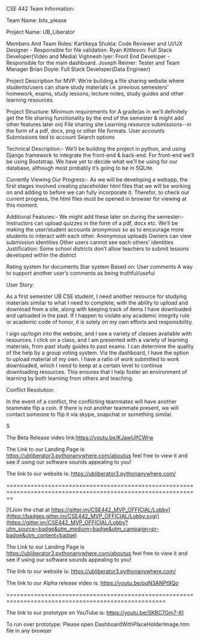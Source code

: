 CSE 442 Team Information:

Team Name: bits_please

Project Name: UB_Liberator

Members And Team Roles:
Kartikeya Shukla: Code Reviewer and Ui/UX Designer - Responsible for file validation.
Ryan Kittleson: Full Stack Developer(Video and Media)
Vighnesh Iyer: Front End Developer - Responsible for the main dashboard.
Joseph Reimer: Tester and Team Manager
Brian Doyle: Full Stack Developer(Data Engineer)


Project Description for MVP:
We’re building a file sharing website where students/users can share study materials i.e. previous semesters’ homework, exams, study lessons, lecture notes, study guides and other learning resources. 

Project Structure:
Minimum requirements for A grade(as in we’ll definitely get the file sharing functionality by the end of the semester & might add other features later on) 
File sharing site
Learning resource submissions--in the form of a pdf, docx, png or  other file formats.
User accounts
Submissions tied to account
Search options

Technical Description:-
We’ll be building the project in python, and using Django framework to integrate the front-end & back-end. For front-end we’ll be using Bootstrap. We have yet to decide what we’ll be using for our database, although most probably it’s going to be in SQLite.

Currently Viewing Our Progress:-
As we will be developing a webapp, the first stages involved creating placeholder html files that we will be working on and adding to before we can fully incorporate it. Therefor, to check our current progress, the html files must be opened in browser for viewing at this moment.

Additional Features:-
We might add these later on during the semester:-
Instructors can upload quizzes in the form of a pdf, docx etc.
We’ll be making the user/student accounts anonymous so as to encourage more students to interact with each other.
	Anonymous uploads
Owners can view submission identities
Other users cannot see each others’ identities
Justification: Some school districts don’t allow teachers to submit lessons developed within the district

Rating system for documents
Star system
Based on:
User comments
A way to support another user’s comments as being truthful/useful

User Story:

As a first semester UB CSE student, I need another resource for studying materials similar to what I need to complete, with the ability to upload and download from a site, along with keeping track of items I have downloaded and uploaded in the past. If I happen to violate any academic integrity rule or academic code of honor, it is solely on my own efforts and responsibility.

I sign up/login into the website, and I see a variety of classes available with resources.
I click on a class, and I am presented with a variety of learning materials, from past
study guides to past exams.  I can determine the quality of the help by a group voting
system.  Via the dashboard, I have the option to upload material of my own.  I have a ratio
of work submitted to work downloaded, which I need to keep at a certain level to continue
downloading resources. This ensures that I help foster an environment of learning
by both learning from others and teaching.


Conflict Resolution:

In the event of a conflict, the conflicting teammates will have another teammate flip a coin.  If there is not another teammate present, we will contact someone to flip it via skype, snapchat or something similar.

S

The Beta Release video link:https://youtu.be/KJawUlfCWrw


The Link to our Landing Page is https://ubliberator3.pythonanywhere.com/aboutus  feel free to view it and see if using our software sounds appealing to you!

The link to our website is: https://ubliberator3.pythonanywhere.com/

==============================================================================================================

[![Join the chat at https://gitter.im/CSE442_MVP_OFFICIAL/Lobby](https://badges.gitter.im/CSE442_MVP_OFFICIAL/Lobby.svg)](https://gitter.im/CSE442_MVP_OFFICIAL/Lobby?utm_source=badge&utm_medium=badge&utm_campaign=pr-badge&utm_content=badge)

The Link to our Landing Page is https://ubliberator3.pythonanywhere.com/aboutus  feel free to view it and see if using our software sounds appealing to you!

The link to our website is: https://ubliberator3.pythonanywhere.com/

The link to our Alpha release video is: https://youtu.be/pqN3ANPt9Qo

====================================================================================================

The link to our prototype on YouTube is: https://youtu.be/SKBC7Gm7-KI


To run over prototype: Please open DashboardWithPlaceHolderImage.htm file in any browser
